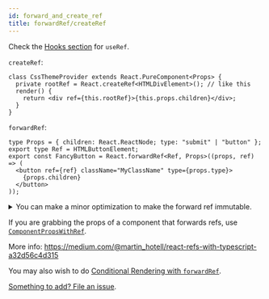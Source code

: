 ```yaml
---
id: forward_and_create_ref
title: forwardRef/createRef
---
```


Check the [Hooks section](https://github.com/typescript-cheatsheets/react-typescript-cheatsheet/blob/master/README.md#hooks) for `useRef`.

`createRef`:

```tsx
class CssThemeProvider extends React.PureComponent<Props> {
  private rootRef = React.createRef<HTMLDivElement>(); // like this
  render() {
    return <div ref={this.rootRef}>{this.props.children}</div>;
  }
}
```

`forwardRef`:

```tsx
type Props = { children: React.ReactNode; type: "submit" | "button" };
export type Ref = HTMLButtonElement;
export const FancyButton = React.forwardRef<Ref, Props>((props, ref) => (
  <button ref={ref} className="MyClassName" type={props.type}>
    {props.children}
  </button>
));
```

<details>
<summary>
You can make a minor optimization to make the forward ref immutable.
</summary>

As of Oct 2020, the default `ref` you get from `forwardRef` is mutable. However most of the time you don't want users to be able to assign to it.  [There is an open discussion about this](https://github.com/typescript-cheatsheets/react/pull/323/), but for now you can assign `React.Ref` if you want to ensure nobody reassigns it:

```tsx
type Props = { children: React.ReactNode; type: "submit" | "button" };
export type Ref = HTMLButtonElement;
export const FancyButton = React.forwardRef(
  (props: Props, ref: React.Ref<Ref>) => (
    <button ref={ref} className="MyClassName" type={props.type}>
      {props.children}
    </button>
  )
);
```

</details>


If you are grabbing the props of a component that forwards refs, use [`ComponentPropsWithRef`](https://github.com/DefinitelyTyped/DefinitelyTyped/blob/a05cc538a42243c632f054e42eab483ebf1560ab/types/react/index.d.ts#L770).

More info: https://medium.com/@martin_hotell/react-refs-with-typescript-a32d56c4d315

You may also wish to do [Conditional Rendering with `forwardRef`](https://github.com/typescript-cheatsheets/react-typescript-cheatsheet/issues/167).

[Something to add? File an issue](https://github.com/typescript-cheatsheets/react-typescript-cheatsheet/issues/new).
